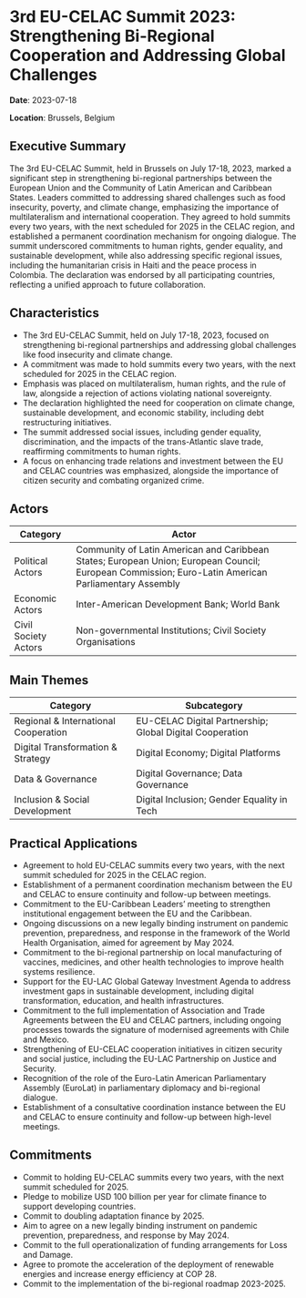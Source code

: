 # 3rd EU-CELAC Summit 2023: Strengthening Bi-Regional Cooperation and Addressing Global Challenges

**Date**: 2023-07-18

**Location**: Brussels, Belgium

## Executive Summary

The 3rd EU-CELAC Summit, held in Brussels on July 17-18, 2023, marked a significant step in strengthening bi-regional partnerships between the European Union and the Community of Latin American and Caribbean States. Leaders committed to addressing shared challenges such as food insecurity, poverty, and climate change, emphasizing the importance of multilateralism and international cooperation. They agreed to hold summits every two years, with the next scheduled for 2025 in the CELAC region, and established a permanent coordination mechanism for ongoing dialogue. The summit underscored commitments to human rights, gender equality, and sustainable development, while also addressing specific regional issues, including the humanitarian crisis in Haiti and the peace process in Colombia. The declaration was endorsed by all participating countries, reflecting a unified approach to future collaboration.

## Characteristics

- The 3rd EU-CELAC Summit, held on July 17-18, 2023, focused on strengthening bi-regional partnerships and addressing global challenges like food insecurity and climate change.
- A commitment was made to hold summits every two years, with the next scheduled for 2025 in the CELAC region.
- Emphasis was placed on multilateralism, human rights, and the rule of law, alongside a rejection of actions violating national sovereignty.
- The declaration highlighted the need for cooperation on climate change, sustainable development, and economic stability, including debt restructuring initiatives.
- The summit addressed social issues, including gender equality, discrimination, and the impacts of the trans-Atlantic slave trade, reaffirming commitments to human rights.
- A focus on enhancing trade relations and investment between the EU and CELAC countries was emphasized, alongside the importance of citizen security and combating organized crime.

## Actors

| Category | Actor |
| --- | --- |
| Political Actors | Community of Latin American and Caribbean States; European Union; European Council; European Commission; Euro-Latin American Parliamentary Assembly |
| Economic Actors | Inter-American Development Bank; World Bank |
| Civil Society Actors | Non-governmental Institutions; Civil Society Organisations |

## Main Themes

| Category | Subcategory |
| --- | --- |
| Regional & International Cooperation | EU-CELAC Digital Partnership; Global Digital Cooperation |
| Digital Transformation & Strategy | Digital Economy; Digital Platforms |
| Data & Governance | Digital Governance; Data Governance |
| Inclusion & Social Development | Digital Inclusion; Gender Equality in Tech |

## Practical Applications

- Agreement to hold EU-CELAC summits every two years, with the next summit scheduled for 2025 in the CELAC region.
- Establishment of a permanent coordination mechanism between the EU and CELAC to ensure continuity and follow-up between meetings.
- Commitment to the EU-Caribbean Leaders’ meeting to strengthen institutional engagement between the EU and the Caribbean.
- Ongoing discussions on a new legally binding instrument on pandemic prevention, preparedness, and response in the framework of the World Health Organisation, aimed for agreement by May 2024.
- Commitment to the bi-regional partnership on local manufacturing of vaccines, medicines, and other health technologies to improve health systems resilience.
- Support for the EU-LAC Global Gateway Investment Agenda to address investment gaps in sustainable development, including digital transformation, education, and health infrastructures.
- Commitment to the full implementation of Association and Trade Agreements between the EU and CELAC partners, including ongoing processes towards the signature of modernised agreements with Chile and Mexico.
- Strengthening of EU-CELAC cooperation initiatives in citizen security and social justice, including the EU-LAC Partnership on Justice and Security.
- Recognition of the role of the Euro-Latin American Parliamentary Assembly (EuroLat) in parliamentary diplomacy and bi-regional dialogue.
- Establishment of a consultative coordination instance between the EU and CELAC to ensure continuity and follow-up between high-level meetings.

## Commitments

- Commit to holding EU-CELAC summits every two years, with the next summit scheduled for 2025.
- Pledge to mobilize USD 100 billion per year for climate finance to support developing countries.
- Commit to doubling adaptation finance by 2025.
- Aim to agree on a new legally binding instrument on pandemic prevention, preparedness, and response by May 2024.
- Commit to the full operationalization of funding arrangements for Loss and Damage.
- Agree to promote the acceleration of the deployment of renewable energies and increase energy efficiency at COP 28.
- Commit to the implementation of the bi-regional roadmap 2023-2025.